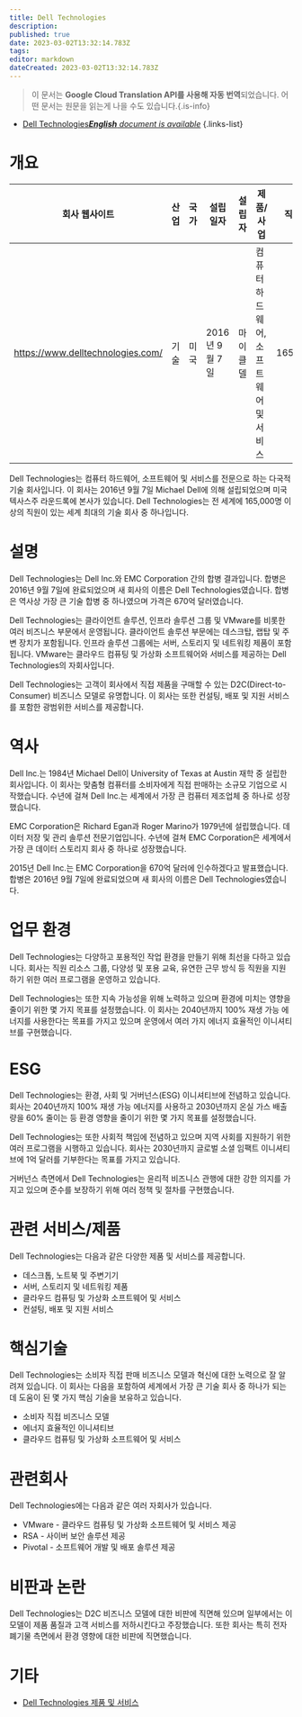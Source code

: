 ```yaml
---
title: Dell Technologies
description: 
published: true
date: 2023-03-02T13:32:14.783Z
tags: 
editor: markdown
dateCreated: 2023-03-02T13:32:14.783Z
---
```


> 이 문서는 **Google Cloud Translation API를 사용해 자동 번역**되었습니다.
어떤 문서는 원문을 읽는게 나을 수도 있습니다.{.is-info}



- [Dell Technologies***English** document is available*](/en/Knowledge-base/Dictionary/Company/dell-technologies)
{.links-list}
# 개요

| 회사 웹사이트 | 산업 | 국가 | 설립일자 | 설립자 | 제품/사업 | 직원 수 | 본사 위치 |
| --- | --- | --- | --- | --- | --- | --- | --- |
| https://www.delltechnologies.com/ | 기술 | 미국 | 2016년 9월 7일 | 마이클 델 | 컴퓨터 하드웨어, 소프트웨어 및 서비스 | 165,000+ | 라운드 록, 텍사스, 미국 |

Dell Technologies는 컴퓨터 하드웨어, 소프트웨어 및 서비스를 전문으로 하는 다국적 기술 회사입니다. 이 회사는 2016년 9월 7일 Michael Dell에 의해 설립되었으며 미국 텍사스주 라운드록에 본사가 있습니다. Dell Technologies는 전 세계에 165,000명 이상의 직원이 있는 세계 최대의 기술 회사 중 하나입니다.

# 설명

Dell Technologies는 Dell Inc.와 EMC Corporation 간의 합병 결과입니다. 합병은 2016년 9월 7일에 완료되었으며 새 회사의 이름은 Dell Technologies였습니다. 합병은 역사상 가장 큰 기술 합병 중 하나였으며 가격은 670억 달러였습니다.

Dell Technologies는 클라이언트 솔루션, 인프라 솔루션 그룹 및 VMware를 비롯한 여러 비즈니스 부문에서 운영됩니다. 클라이언트 솔루션 부문에는 데스크탑, 랩탑 및 주변 장치가 포함됩니다. 인프라 솔루션 그룹에는 서버, 스토리지 및 네트워킹 제품이 포함됩니다. VMware는 클라우드 컴퓨팅 및 가상화 소프트웨어와 서비스를 제공하는 Dell Technologies의 자회사입니다.

Dell Technologies는 고객이 회사에서 직접 제품을 구매할 수 있는 D2C(Direct-to-Consumer) 비즈니스 모델로 유명합니다. 이 회사는 또한 컨설팅, 배포 및 지원 서비스를 포함한 광범위한 서비스를 제공합니다.

# 역사

Dell Inc.는 1984년 Michael Dell이 University of Texas at Austin 재학 중 설립한 회사입니다. 이 회사는 맞춤형 컴퓨터를 소비자에게 직접 판매하는 소규모 기업으로 시작했습니다. 수년에 걸쳐 Dell Inc.는 세계에서 가장 큰 컴퓨터 제조업체 중 하나로 성장했습니다.

EMC Corporation은 Richard Egan과 Roger Marino가 1979년에 설립했습니다. 데이터 저장 및 관리 솔루션 전문기업입니다. 수년에 걸쳐 EMC Corporation은 세계에서 가장 큰 데이터 스토리지 회사 중 하나로 성장했습니다.

2015년 Dell Inc.는 EMC Corporation을 670억 달러에 인수하겠다고 발표했습니다. 합병은 2016년 9월 7일에 완료되었으며 새 회사의 이름은 Dell Technologies였습니다.

# 업무 환경

Dell Technologies는 다양하고 포용적인 작업 환경을 만들기 위해 최선을 다하고 있습니다. 회사는 직원 리소스 그룹, 다양성 및 포용 교육, 유연한 근무 방식 등 직원을 지원하기 위한 여러 프로그램을 운영하고 있습니다.

Dell Technologies는 또한 지속 가능성을 위해 노력하고 있으며 환경에 미치는 영향을 줄이기 위한 몇 가지 목표를 설정했습니다. 이 회사는 2040년까지 100% 재생 가능 에너지를 사용한다는 목표를 가지고 있으며 운영에서 여러 가지 에너지 효율적인 이니셔티브를 구현했습니다.

# ESG

Dell Technologies는 환경, 사회 및 거버넌스(ESG) 이니셔티브에 전념하고 있습니다. 회사는 2040년까지 100% 재생 가능 에너지를 사용하고 2030년까지 온실 가스 배출량을 60% 줄이는 등 환경 영향을 줄이기 위한 몇 가지 목표를 설정했습니다.

Dell Technologies는 또한 사회적 책임에 전념하고 있으며 지역 사회를 지원하기 위한 여러 프로그램을 시행하고 있습니다. 회사는 2030년까지 글로벌 소셜 임팩트 이니셔티브에 1억 달러를 기부한다는 목표를 가지고 있습니다.

거버넌스 측면에서 Dell Technologies는 윤리적 비즈니스 관행에 대한 강한 의지를 가지고 있으며 준수를 보장하기 위해 여러 정책 및 절차를 구현했습니다.

# 관련 서비스/제품

Dell Technologies는 다음과 같은 다양한 제품 및 서비스를 제공합니다.

- 데스크톱, 노트북 및 주변기기
- 서버, 스토리지 및 네트워킹 제품
- 클라우드 컴퓨팅 및 가상화 소프트웨어 및 서비스
- 컨설팅, 배포 및 지원 서비스

# 핵심기술

Dell Technologies는 소비자 직접 판매 비즈니스 모델과 혁신에 대한 노력으로 잘 알려져 있습니다. 이 회사는 다음을 포함하여 세계에서 가장 큰 기술 회사 중 하나가 되는 데 도움이 된 몇 가지 핵심 기술을 보유하고 있습니다.

- 소비자 직접 비즈니스 모델
- 에너지 효율적인 이니셔티브
- 클라우드 컴퓨팅 및 가상화 소프트웨어 및 서비스

# 관련회사

Dell Technologies에는 다음과 같은 여러 자회사가 있습니다.

- VMware - 클라우드 컴퓨팅 및 가상화 소프트웨어 및 서비스 제공
- RSA - 사이버 보안 솔루션 제공
- Pivotal - 소프트웨어 개발 및 배포 솔루션 제공

# 비판과 논란

Dell Technologies는 D2C 비즈니스 모델에 대한 비판에 직면해 있으며 일부에서는 이 모델이 제품 품질과 고객 서비스를 저하시킨다고 주장했습니다. 또한 회사는 특히 전자 폐기물 측면에서 환경 영향에 대한 비판에 직면했습니다.

# 기타

- [Dell Technologies 제품 및 서비스](https://www.delltechnologies.com/en-us/products/index.htm)